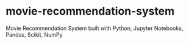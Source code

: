 # movie-recommendation-system
Movie Recommendation System built with Python, Jupyter Notebooks, Pandas, Scikit, NumPy
